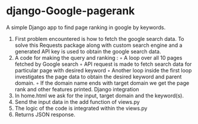 # django-Google-pagerank
A simple Django app to find page ranking in google by keywords.

1. First problem encountered is how to fetch the google search data. To solve this Requests
package along with custom search engine and a generated API key is used to obtain the google
search data.
2. A code for making the query and ranking :
◦ A loop over all 10 pages fetched by Google search
◦ API request is made to fetch search data for particular page with desired keyword
◦ Another loop inside the first loop investigates the page data to obtain the desired keyword
and parent domain.
◦ If the domain name ends with target domain we get the page rank and other features printed.
Django integration
1. In home.html we ask for the input, target domain and the keyword(s).
2. Send the input data in the add function of views.py
3. The logic of the code is integrated within the views.py
4. Returns JSON response.
